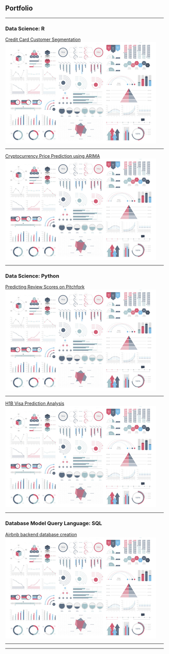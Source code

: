 ## Portfolio

---

### Data Science: R

[Credit Card Customer Segmentation](/1.1_Credit_card.md)
<img src="Images/dummy_thumbnail.jpg?raw=true"/>

---
[Cryptocurrency Price Prediction using ARIMA](/pdf/sample_presentation.pdf)
<img src="Images/dummy_thumbnail.jpg?raw=true"/>

---

### Data Science: Python

[Predicting Review Scores on Pitchfork](/sample_page)
<img src="Images/dummy_thumbnail.jpg?raw=true"/>

---
[H1B Visa Prediction Analysis](/pdf/sample_presentation.pdf)
<img src="Images/dummy_thumbnail.jpg?raw=true"/>

---

### Database Model Query Language: SQL

[Airbnb backend database creation](/pdf/sample_presentation.pdf)
<img src="Images/dummy_thumbnail.jpg?raw=true"/>

---





---

